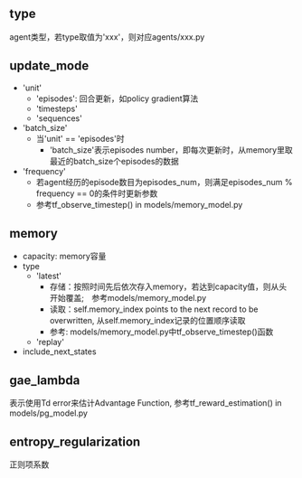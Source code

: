 ## type
agent类型，若type取值为'xxx'，则对应agents/xxx.py

## update_mode
* 'unit'
    * 'episodes': 回合更新，如policy gradient算法
    * 'timesteps'
    * 'sequences'
* 'batch_size'
    * 当'unit' == 'episodes'时
        * 'batch_size'表示episodes number，即每次更新时，从memory里取最近的batch_size个episodes的数据
* 'frequency'
    * 若agent经历的episode数目为episodes_num，则满足episodes_num % frequency == 0的条件时更新参数
    * 参考tf_observe_timestep() in models/memory_model.py

## memory
* capacity: memory容量
* type
    * 'latest'
        * 存储：按照时间先后依次存入memory，若达到capacity值，则从头开始覆盖;　参考models/memory_model.py
        * 读取：self.memory_index points to the next record to be overwritten, 从self.memory_index记录的位置顺序读取
        * 参考: models/memory_model.py中tf_observe_timestep()函数
    * 'replay'
* include_next_states

## gae_lambda
表示使用Td error来估计Advantage Function, 参考tf_reward_estimation() in models/pg_model.py

## entropy_regularization
正则项系数
